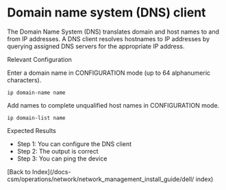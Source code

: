 # Domain name system (DNS) client

The Domain Name System (DNS) translates domain and host names to and from IP addresses. A DNS client resolves hostnames to IP addresses by querying assigned DNS servers for the appropriate IP address.

Relevant Configuration

Enter a domain name in CONFIGURATION mode (up to 64 alphanumeric characters).

```
ip domain-name name
```

Add names to complete unqualified host names in CONFIGURATION mode.

```
ip domain-list name
```

Expected Results

* Step 1: You can configure the DNS client
* Step 2: The output is correct
* Step 3: You can ping the device

[Back to Index](/docs-csm/operations/network/network_management_install_guide/dell/
index)

